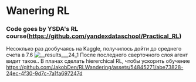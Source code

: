 # Wanering RL
### Code goes by YSDA's RL course(https://github.com/yandexdataschool/Practical_RL)
Несоклько раз дообучаясь на Kaggle, получилось дойти до среднего счета в 7.6
![__results___24_1](https://github.com/JakobDen/RLWandering/assets/54845271/0cd33c2a-1533-4139-9235-e306d73e60ae)
После последнего сверточного слоя агент видит такое.. В планах сделать hiererchical RL, чтобы ускорить обучение
https://github.com/JakobDen/RLWandering/assets/54845271/abe73828-24ec-4f30-9d7c-7a1fa697247d


